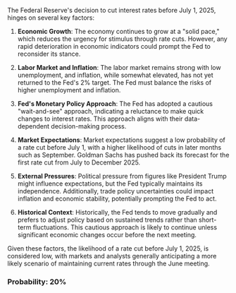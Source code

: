 The Federal Reserve's decision to cut interest rates before July 1, 2025, hinges on several key factors:

1. **Economic Growth**: The economy continues to grow at a "solid pace," which reduces the urgency for stimulus through rate cuts. However, any rapid deterioration in economic indicators could prompt the Fed to reconsider its stance.

2. **Labor Market and Inflation**: The labor market remains strong with low unemployment, and inflation, while somewhat elevated, has not yet returned to the Fed's 2% target. The Fed must balance the risks of higher unemployment and inflation.

3. **Fed's Monetary Policy Approach**: The Fed has adopted a cautious "wait-and-see" approach, indicating a reluctance to make quick changes to interest rates. This approach aligns with their data-dependent decision-making process.

4. **Market Expectations**: Market expectations suggest a low probability of a rate cut before July 1, with a higher likelihood of cuts in later months such as September. Goldman Sachs has pushed back its forecast for the first rate cut from July to December 2025.

5. **External Pressures**: Political pressure from figures like President Trump might influence expectations, but the Fed typically maintains its independence. Additionally, trade policy uncertainties could impact inflation and economic stability, potentially prompting the Fed to act.

6. **Historical Context**: Historically, the Fed tends to move gradually and prefers to adjust policy based on sustained trends rather than short-term fluctuations. This cautious approach is likely to continue unless significant economic changes occur before the next meeting. 

Given these factors, the likelihood of a rate cut before July 1, 2025, is considered low, with markets and analysts generally anticipating a more likely scenario of maintaining current rates through the June meeting.

### Probability: 20%